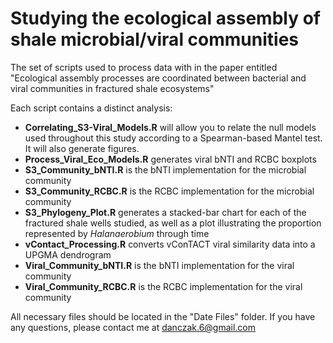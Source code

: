 # Studying the ecological assembly of shale microbial/viral communities
The set of scripts used to process data with in the paper entitled "Ecological assembly processes are coordinated between bacterial and viral communities in fractured shale ecosystems"

Each script contains a distinct analysis:
- <b>Correlating_S3-Viral_Models.R</b> will allow you to relate the null models used throughout this study according to a Spearman-based Mantel test. It will also generate figures.
- <b>Process_Viral_Eco_Models.R</b> generates viral bNTI and RCBC boxplots
- <b>S3_Community_bNTI.R</b> is the bNTI implementation for the microbial community
- <b>S3_Community_RCBC.R</b> is the RCBC implementation for the microbial community
- <b>S3_Phylogeny_Plot.R</b> generates a stacked-bar chart for each of the fractured shale wells studied, as well as a plot illustrating the proportion represented by <i>Halanaerobium</i> through time
- <b>vContact_Processing.R</b> converts vConTACT viral similarity data into a UPGMA dendrogram
- <b>Viral_Community_bNTI.R</b> is the bNTI implementation for the viral community
- <b>Viral_Community_RCBC.R</b> is the RCBC implementation for the viral community

All necessary files should be located in the "Date Files" folder. 
If you have any questions, please contact me at danczak.6@gmail.com
